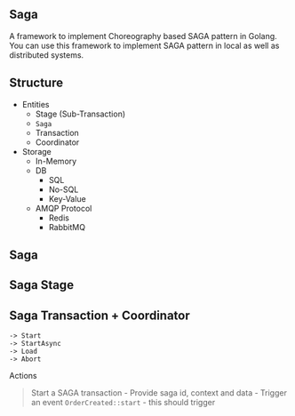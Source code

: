## Saga
A framework to implement Choreography based SAGA pattern in Golang. You can use this framework to implement SAGA pattern in local as well as distributed systems.


## Structure
- Entities
	- Stage (Sub-Transaction)
	- `Saga`
	- Transaction
	<!-- - Template -->
	- Coordinator
- Storage
	- In-Memory
	- DB
		- SQL
		- No-SQL
		- Key-Value
	- AMQP Protocol
		- Redis
		- RabbitMQ


## Saga
## Saga Stage
<!-- ## Saga Template -->
## Saga Transaction + Coordinator
<!-- ## Saga Coordinator -->
	-> Start
	-> StartAsync
	-> Load
	-> Abort


Actions
> Start a SAGA transaction
	- Provide saga id, context and data
	- Trigger an event `OrderCreated::start`
	- this should trigger 